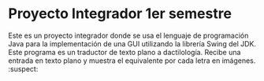 # Proyecto Integrador 1er semestre
Este es un proyecto integrador donde se usa el lenguaje de programación Java para la implementación de una GUI utilizando la librería Swing del JDK.
Este programa es un traductor de texto plano a dactilología. Recibe una entrada en texto plano y muestra el equivalente por cada letra en imágenes. :suspect:
